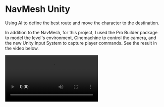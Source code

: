 # NavMesh Unity
 Using AI to define the best route and move the character to the destination.
 
In addition to the NavMesh, for this project, I used the Pro Builder package to model the level's environment, Cinemachine to control the camera, and the new Unity Input System to capture player commands. See the result in the video below.
 
<video src="https://user-images.githubusercontent.com/101357397/217058356-d28c4362-091b-4217-bb58-8f85077decd7.mp4">
